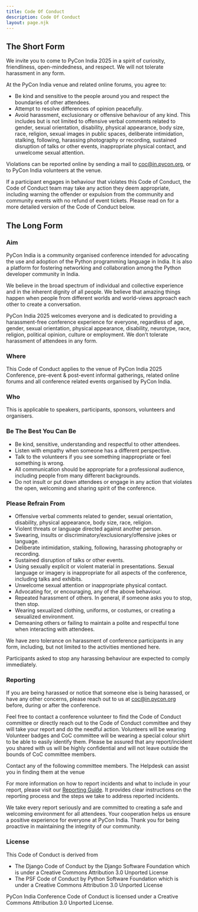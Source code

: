 ```yaml
---
title: Code Of Conduct
description: Code Of Conduct
layout: page.njk
---
```


The Short Form
-------------

We invite you to come to PyCon India 2025 in a spirit of curiosity, friendliness, open-mindedness, and respect. We will not tolerate harassment in any form.

At the PyCon India venue and related online forums, you agree to:
* Be kind and sensitive to the people around you and respect the boundaries of other attendees.
* Attempt to resolve differences of opinion peacefully.
* Avoid harassment, exclusionary or offensive behaviour of any kind. This includes but is not limited to offensive verbal comments related to gender, sexual orientation, disability, physical appearance, body size, race, religion, sexual images in public spaces, deliberate intimidation, stalking, following, harassing photography or recording, sustained disruption of talks or other events, inappropriate physical contact, and unwelcome sexual attention.

Violations can be reported online by sending a mail to [coc@in.pycon.org](mailto:coc@in.pycon.org), or to PyCon India volunteers at the venue.

If a participant engages in behaviour that violates this Code of Conduct, the Code of Conduct team may take any action they deem appropriate, including warning the offender or expulsion from the community and community events with no refund of event tickets. Please read on for a more detailed version of the Code of Conduct below.


The Long Form
------------

### Aim

PyCon India is a community organised conference intended for advocating the use and adoption of the Python programming language in India. It is also a platform for fostering networking and collaboration among the Python developer community in India.

We believe in the broad spectrum of individual and collective experience and in the inherent dignity of all people. We believe that amazing things happen when people from different worlds and world-views approach each other to create a conversation.

PyCon India 2025 welcomes everyone and is dedicated to providing a harassment-free conference experience for everyone, regardless of age, gender, sexual orientation, physical appearance, disability, neurotype, race, religion, political opinion, culture or employment. We don’t tolerate harassment of attendees in any form.

### Where

This Code of Conduct applies to the venue of PyCon India 2025 Conference, pre-event & post-event informal gatherings, related online forums and all conference related events organised by PyCon India.

### Who

This is applicable to speakers, participants, sponsors, volunteers and organisers.

### Be The Best You Can Be

* Be kind, sensitive, understanding and respectful to other attendees.
* Listen with empathy when someone has a different perspective.
* Talk to the volunteers if you see something inappropriate or feel something is wrong.
* All communication should be appropriate for a professional audience, including people from many different backgrounds.
* Do not insult or put down attendees or engage in any action that violates the open, welcoming and sharing spirit of the conference.

### Please Refrain From

* Offensive verbal comments related to gender, sexual orientation, disability, physical appearance, body size, race, religion.
* Violent threats or language directed against another person.
* Swearing, insults or discriminatory/exclusionary/offensive jokes or language.
* Deliberate intimidation, stalking, following, harassing photography or recording.
* Sustained disruption of talks or other events.
* Using sexually explicit or violent material in presentations. Sexual language or imagery is inappropriate for all aspects of the conference, including talks and exhibits.
* Unwelcome sexual attention or inappropriate physical contact.
* Advocating for, or encouraging, any of the above behaviour.
* Repeated harassment of others. In general, if someone asks you to stop, then stop.
* Wearing sexualized clothing, uniforms, or costumes, or creating a sexualized environment.
* Demeaning others or failing to maintain a polite and respectful tone when interacting with attendees.

We have zero tolerance on harassment of conference participants in any form, including, but not limited to the activities mentioned here.

Participants asked to stop any harassing behaviour are expected to comply immediately.


### Reporting 

If you are being harassed or notice that someone else is being harassed, or have any other concerns, please reach out to us at [coc@in.pycon.org](mailto:coc@in.pycon.org) before, during or after the conference.

Feel free to contact a conference volunteer to find the Code of Conduct committee or directly reach out to the Code of Conduct committee and they will take your report and do the needful action. Volunteers will be wearing Volunteer badges and CoC committee will be wearing a special colour shirt to be able to easily identify them. Please be assured that any report/incident you shared with us will be highly confidential and will not leave outside the bounds of CoC committee members.

Contact any of the following committee members. The Helpdesk can assist you in finding them at the venue

For more information on how to report incidents and what to include in your report, please visit our [Reporting Guide](https://in.pycon.org/2024/reporting-guide/). It provides clear instructions on the reporting process and the steps we take to address reported incidents.

We take every report seriously and are committed to creating a safe and welcoming environment for all attendees. Your cooperation helps us ensure a positive experience for everyone at PyCon India. Thank you for being proactive in maintaining the integrity of our community.

### License

This Code of Conduct is derived from
* The Django Code of Conduct by the Django Software Foundation which is under a Creative Commons Attribution 3.0 Unported License
* The PSF Code of Conduct by Python Software Foundation which is under a Creative Commons Attribution 3.0 Unported License

PyCon India Conference Code of Conduct is licensed under a Creative Commons Attribution 3.0 Unported License.